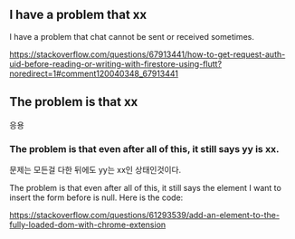 
## I have a problem that xx

I have a problem that chat cannot be sent or received sometimes.

https://stackoverflow.com/questions/67913441/how-to-get-request-auth-uid-before-reading-or-writing-with-firestore-using-flutt?noredirect=1#comment120040348_67913441

## The problem is that xx

응용

### The problem is that even after all of this, it still says yy is xx.

문제는 모든걸 다한 뒤에도 yy는 xx인 상태인것이다.

 The problem is that even after all of this, it still says the element I want to insert the form before is null. Here is the code:

 https://stackoverflow.com/questions/61293539/add-an-element-to-the-fully-loaded-dom-with-chrome-extension